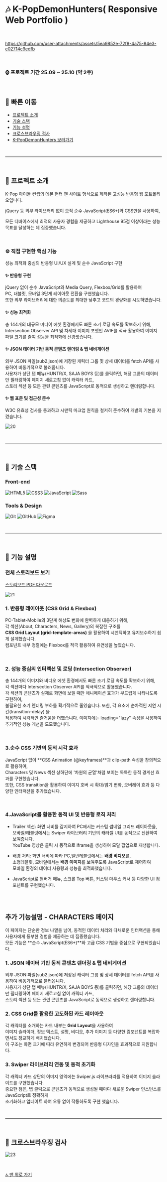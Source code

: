 # 🎶 K-PopDemonHunters( Responsive Web Portfolio )

<br>

https://github.com/user-attachments/assets/5ea9852e-72f8-4a75-84e3-e02714c9edfb

<br>

### ⌚ 프로젝트 기간   25.09 ~ 25.10 (약 2주) 

<br>

## 🧭 빠른 이동

- [프로젝트 소개](#프로젝트-소개)
- [기술 스택](#기술-스택)
- [기능 설명](#기능-설명)
- [크로스브라우징 검사](#크로스브라우징-검사)
- [K-PopDemonHunters 보러가기 ](https://rlaskarb20.mycafe24.com/media/)

<br>
<hr>
<br>

<a name = "프로젝트-소개"></a>
## 📌 프로젝트 소개

K-Pop 아이돌 컨셉의 데몬 헌터 팬 사이트 형식으로 제작된 고성능 반응형 웹 포트폴리오입니다.

jQuery 등 외부 라이브러리 없이 오직 순수 JavaScript(ES6+)와 CSS만을 사용하여, 

모든 디바이스에서 최적의 사용자 경험을 제공하고 Lighthouse 95점 이상이라는 성능 목표를 달성하는 데 집중했습니다.

<br/>

### ⚙️ 직접 구현한 핵심 기능 
성능 최적화 중심의 반응형 UI/UX 설계 및 순수 JavaScript 구현

#### ✨ 반응형 구현
jQuery 없이 순수 JavaScript와 Media Query, Flexbox/Grid를 활용하여 <br> 
PC, 태블릿, 모바일 3단계 레이아웃 전환을 구현했습니다. <br>
또한 외부 라이브러리에 대한 의존도를 최대한 낮추고 코드의 경량화를 시도하였습니다. <br>

#### ✨ 성능 최적화
총 144개의 대규모 미디어 에셋 환경에서도 빠른 초기 로딩 속도를 확보하기 위해, <br> 
Intersection Observer API 및 차세대 이미지 포맷인 AVIF를 적극 활용하여 이미지 파일 크기를 줄여 성능을 최적화에 신경썻습니다. <br>
  
#### ✨ JSON 데이터 기반 동적 콘텐츠 렌더링 & 탭 네비게이션
외부 JSON 파일(sub2.json)에 저장된 캐릭터 그룹 및 상세 데이터를 fetch API를 사용하여 비동기적으로 불러옵니다. <br>
사용자가 상단 탭 메뉴(HUNTR/X, SAJA BOYS 등)를 클릭하면, 해당 그룹의 데이터만 필터링하여 페이지 새로고침 없이 캐릭터 카드,<br>
스토리 섹션 등 모든 관련 콘텐츠를 JavaScript로 동적으로 생성하고 렌더링합니다.<br>
  
#### ✨ 웹 표준 및 접근성 준수
W3C 유효성 검사를 통과하고 시맨틱 마크업 원칙을 철저히 준수하여 개발의 기본을 지켰습니다.

![20](https://github.com/user-attachments/assets/ef7e89a9-ee4d-4a56-b0e6-8d91ab4376b9)

<br>
<hr>
<br>


<a name = "기술-스택"></a>
## 📌 기술 스택
### Front-end
![HTML5](https://img.shields.io/badge/HTML5-E34F26?style=for-the-badge&logo=html5&logoColor=white)
![CSS3](https://img.shields.io/badge/CSS3-1572B6?style=for-the-badge&logo=css3&logoColor=white)
![JavaScript](https://img.shields.io/badge/JavaScript-F7DF1E?style=for-the-badge&logo=javascript&logoColor=black)
![Sass](https://img.shields.io/badge/Sass-CC6699?style=for-the-badge&logo=sass&logoColor=white)

### Tools & Design
![Git](https://img.shields.io/badge/Git-F05032?style=for-the-badge&logo=git&logoColor=white)
![GitHub](https://img.shields.io/badge/GitHub-181717?style=for-the-badge&logo=github&logoColor=white)
![Figma](https://img.shields.io/badge/Figma-333333?style=for-the-badge&logo=figma&logoColor=white)


<br>
<hr>
<br>


<a name = "기능-설명"></a>
## 📌 기능 설명

### 전체 스토리보드 보기 <br>
[스토리보드 PDF 다운로드](https://github.com/user-attachments/files/23164465/storyboard.pdf)






![21](https://github.com/user-attachments/assets/79b50ffd-62a6-4fce-b034-64d172bfdbf7)

### 1. 반응형 레이아웃 (CSS Grid & Flexbox)
PC-Tablet-Mobile의 3단계 해상도 변화에 완벽하게 대응하기 위해, <br>
각 섹션(About, Characters, News, Gallery)의 복잡한 구조를 <br>
**CSS Grid Layout (grid-template-areas)** 을 활용하여 시맨틱하고 유지보수하기 쉽게 설계했습니다. <br>
컴포넌트 내부 정렬에는 Flexbox를 적극 활용하여 유연성을 높였습니다. <br>

<br>

### 2. 성능 중심의 인터랙션 및 로딩 (Intersection Observer)
총 144개의 이미지와 비디오 에셋 환경에서도 빠른 초기 로딩 속도를 확보하기 위해,  <br>
각 섹션마다 Intersection Observer API를 적극적으로 활용했습니다. <br>
각 섹션의 콘텐츠가 실제로 화면에 보일 때만 애니메이션 효과가 부드럽게 나타나도록 구현하여, <br>
불필요한 초기 렌더링 부하를 획기적으로 줄였습니다. 또한, 각 요소에 순차적인 지연 시간(transition-delay) 을 <br>
적용하여 시각적인 즐거움을 더했습니다. 이미지에는 loading="lazy" 속성을 사용하여 추가적인 성능 개선을 도모했습니다. <br>

<br>

### 3.순수 CSS 기반의 동적 시각 효과
JavaScript 없이 **CSS Animation (@keyframes)**과 clip-path 속성을 창의적으로 활용하여,  <br>
Characters 및 News 섹션 상하단에 '차원의 균열'처럼 보이는 독특한 동적 경계선 효과를 구현했습니다.  <br>
또한, CSS transition을 활용하여 이미지 호버 시 확대/밝기 변화, 오버레이 효과 등 다양한 인터랙션을 추가했습니다. <br>

<br>
  
### 4.JavaScript를 활용한 동적 UI 및 반응형 로직 처리
- Trailer 섹션: 화면 너비를 감지하여 PC에서는 커스텀 썸네일 그리드 레이아웃을, <br>
모바일/태블릿에서는 Swiper 라이브러리 기반의 캐러셀 UI를 동적으로 전환하여 보여줍니다. <br>
YouTube 영상은 클릭 시 동적으로 iframe을 생성하여 모달 팝업으로 재생합니다. <br>

- 배경 처리: 화면 너비에 따라 PC,일반테블릿에서는 **배경 비디오**를, <br>
  소형테블릿, 모바일에서는 **배경 이미지**를 보여주도록 JavaScript로 제어하여 <br> 
  모바일 환경의 데이터 사용량과 성능을 최적화했습니다. <br>
  
- JavaScript로 햄버거 메뉴, 스크롤 Top 버튼, 커스텀 마우스 커서 등 다양한 UI 컴포넌트를 구현했습니다.
  
<br>




<br> 

## 추가 기능설명 - CHARACTERS 페이지
이 페이지는 단순한 정보 나열을 넘어, 동적인 데이터 처리와 다채로운 인터랙션을 통해 사용자에게 풍부한 경험을 제공하는 데 집중했습니다. <br>
모든 기능은 **순수 JavaScript(ES6+)**와 고급 CSS 기법을 중심으로 구현되었습니다. <br>

### 1. JSON 데이터 기반 동적 콘텐츠 렌더링 & 탭 네비게이션
외부 JSON 파일(sub2.json)에 저장된 캐릭터 그룹 및 상세 데이터를 fetch API를 사용하여 비동기적으로 불러옵니다. <br>
사용자가 상단 탭 메뉴(HUNTR/X, SAJA BOYS 등)를 클릭하면, 해당 그룹의 데이터만 필터링하여 페이지 새로고침 없이 캐릭터 카드, <br>
스토리 섹션 등 모든 관련 콘텐츠를 JavaScript로 동적으로 생성하고 렌더링합니다. <br>

### 2. CSS Grid를 활용한 고도화된 카드 레이아웃
각 캐릭터를 소개하는 카드 내부는 **Grid Layout**을 사용하여  <br>
이미지 슬라이더, 정보 텍스트, 설명, 비디오, 추가 이미지 등 다양한 컴포넌트를 복잡하면서도 정교하게 배치했습니다. <br>
이 구조는 화면 크기에 따라 유연하게 변경되어 반응형 디자인을 효과적으로 지원합니다. <br>

### 3. Swiper 라이브러리 연동 및 동적 초기화
각 캐릭터 카드 상단의 이미지 영역에는 Swiper.js 라이브러리를 적용하여 이미지 슬라이드를 구현했습니다. <br>
중요한 점은, 탭 클릭으로 콘텐츠가 동적으로 생성될 때마다 새로운 Swiper 인스턴스를 JavaScript로 정확하게 <br>
초기화하고 업데이트 하여 오류 없이 작동하도록 구현 했습니다. 



<br>
<hr>
<br>


<a name = "크로스브라우징-검사"></a>
## 📌 크로스브라우징 검사
![23](https://github.com/user-attachments/assets/aa6c0e99-d379-4536-a58e-16f0febfd0de)


<br>

[🔝 맨 위로 가기](#top)

<br>
<br>
